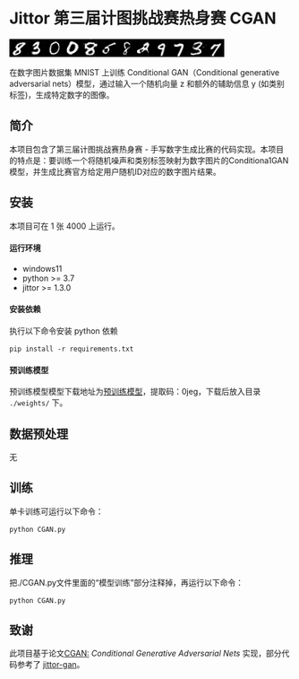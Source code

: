 # Jittor 第三届计图挑战赛热身赛 CGAN

![主要结果](./result.png)

在数字图片数据集 MNIST 上训练 Conditional GAN（Conditional generative adversarial nets）模型，通过输入一个随机向量 z 和额外的辅助信息 y (如类别标签)，生成特定数字的图像。

## 简介
本项目包含了第三届计图挑战赛热身赛 - 手写数字生成比赛的代码实现。本项目的特点是：要训练一个将随机噪声和类别标签映射为数字图片的Conditiona1GAN模型，并生成比赛官方给定用户随机ID对应的数字图片结果。

## 安装 
本项目可在 1 张 4000 上运行。

#### 运行环境
- windows11
- python >= 3.7
- jittor >= 1.3.0

#### 安装依赖
执行以下命令安装 python 依赖
```
pip install -r requirements.txt
```

#### 预训练模型
预训练模型模型下载地址为[预训练模型](https://pan.baidu.com/s/1UTLMjmZZZZ5WwRbzj6veNA?pwd=0jeg)，提取码：0jeg，下载后放入目录 `./weights/` 下。

## 数据预处理
无

## 训练
单卡训练可运行以下命令：
```
python CGAN.py
```

## 推理
把./CGAN.py文件里面的“模型训练”部分注释掉，再运行以下命令：
```
python CGAN.py
```

## 致谢

此项目基于论文[CGAN:](./ConditionGAN.pdf) *Conditional Generative Adversarial Nets* 实现，部分代码参考了 [jittor-gan](https://github.com/Jittor/gan-jittor)。
